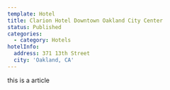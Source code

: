 ```yaml
---
template: Hotel 
title: Clarion Hotel Downtown Oakland City Center
status: Published
categories:
  - category: Hotels
hotelInfo:
  address: 371 13th Street
  city: 'Oakland, CA'
---
```


this is a article
